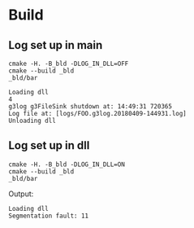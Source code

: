 # Build

## Log set up in main

``` shell
cmake -H. -B_bld -DLOG_IN_DLL=OFF
cmake --build _bld
_bld/bar
```

``` shell
Loading dll
4
g3log g3FileSink shutdown at: 14:49:31 720365
Log file at: [logs/FOO.g3log.20180409-144931.log]
Unloading dll
```

## Log set up in dll

``` shell
cmake -H. -B_bld -DLOG_IN_DLL=ON
cmake --build _bld
_bld/bar
```

Output:

``` shell
Loading dll
Segmentation fault: 11
```



